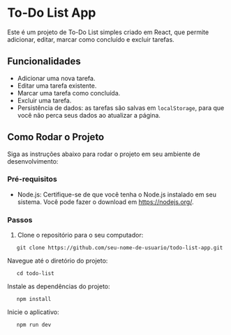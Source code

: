 # To-Do List App

Este é um projeto de To-Do List simples criado em React, que permite adicionar, editar, marcar como concluído e excluir tarefas.

## Funcionalidades

- Adicionar uma nova tarefa.
- Editar uma tarefa existente.
- Marcar uma tarefa como concluída.
- Excluir uma tarefa.
- Persistência de dados: as tarefas são salvas em `localStorage`, para que você não perca seus dados ao atualizar a página.

## Como Rodar o Projeto

Siga as instruções abaixo para rodar o projeto em seu ambiente de desenvolvimento:

### Pré-requisitos

- Node.js: Certifique-se de que você tenha o Node.js instalado em seu sistema. Você pode fazer o download em https://nodejs.org/.

### Passos

1. Clone o repositório para o seu computador:

```shell
   git clone https://github.com/seu-nome-de-usuario/todo-list-app.git
```

Navegue até o diretório do projeto:

```shell
   cd todo-list
```

Instale as dependências do projeto:

```shell
   npm install
```

Inicie o aplicativo:

```shell
   npm run dev
```
